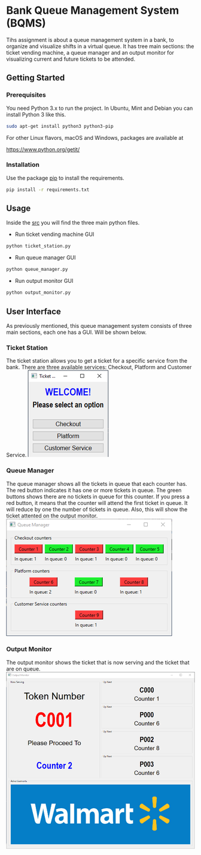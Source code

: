 # Bank Queue Management System (BQMS)
Tihs assignment is about a queue management system in a bank, to organize and visualize shifts in a virtual queue. It has tree main sections: the ticket vending machine, a queue manager and an output monitor for visualizing current and future tickets to be attended.

## Getting Started

### Prerequisites
You need Python 3.x to run the project. 
In Ubuntu, Mint and Debian you can install Python 3 like this.

```bash
sudo apt-get install python3 python3-pip
```

For other Linux flavors, macOS and Windows, packages are available at

  https://www.python.org/getit/

### Installation
Use the package [pip](https://pip.pypa.io/en/stable/) to install the requirements.

```bash
pip install -r requirements.txt
```

## Usage 
Inside the [src](https://github.com/hdezmariela/bank_virtual_queue/tree/main/src) you will find the three main python files.

- Run ticket vending machine GUI
```bash
python ticket_station.py
```
- Run queue manager GUI
```bash
python queue_manager.py
```
- Run output monitor GUI
```bash
python output_monitor.py
```

## User Interface
As previously mentioned, this queue management system consists of three main sections, each one has a GUI. Will be shown below.

### Ticket Station
The ticket station allows you to get a ticket for a specific service from the bank. There are three available services: Checkout, Platform and Customer Service.
![](src/images/gui_examples/ticket_station.png)

### Queue Manager
The queue manager shows all the tickets in queue that each counter has. The red button indicates it has one or more tickets in queue. The green buttons shows there are no tickets in queue for this counter. If you press a red button, it means that the counter will attend the first ticket in queue. It will reduce by one the number of tickets in queue. Also, this will show the ticket attented on the output monitor.
![](src/images/gui_examples/queue_manager.png)

### Output Monitor
The output monitor shows the ticket that is now serving and the ticket that are on queue. 
![](src/images/gui_examples/output_monitor.png)
